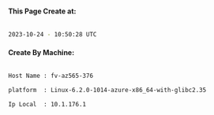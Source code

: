 
   
#### This Page Create at:

```bash

2023-10-24 - 10:50:28 UTC

```

#### Create By Machine:

```bash

Host Name : fv-az565-376

platform  : Linux-6.2.0-1014-azure-x86_64-with-glibc2.35

Ip Local  : 10.1.176.1

```

